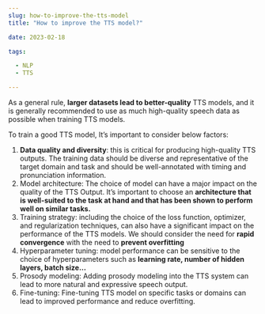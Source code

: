 ```yaml
--- 
slug: how-to-improve-the-tts-model
title: "How to improve the TTS model?"

date: 2023-02-18

tags:

  - NLP
  - TTS

--- 
```



As a general rule, **larger datasets lead to better-quality** TTS models, and it is generally recommended to use as much high-quality speech data as possible when training TTS models.

To train a good TTS model, It’s important to consider below factors:

1. **Data quality and diversity**: this is critical for producing high-quality TTS outputs. The training data should be diverse and representative of the target domain and task and should be well-annotated with timing and pronunciation information.
2. Model architecture: The choice of model can have a major impact on the quality of the TTS Output. It’s important to choose an **architecture that is well-suited to the task at hand and that has been shown to perform well on similar tasks.**
3. Training strategy: including the choice of the loss function, optimizer, and regularization techniques, can also have a significant impact on the performance of the TTS models. We should consider the need for **rapid convergence** with the need to **prevent overfitting**
4. Hyperparameter tuning: model performance can be sensitive to the choice of hyperparameters such as **learning rate, number of hidden layers, batch size…**
5. Prosody modeling: Adding prosody modeling into the TTS system can lead to more natural and expressive speech output.
6. Fine-tuning: Fine-tuning TTS model on specific tasks or domains can lead to improved performance and reduce overfitting.


